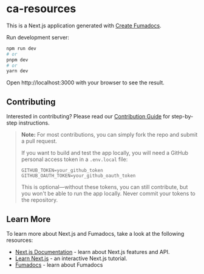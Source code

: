 # ca-resources

This is a Next.js application generated with
[Create Fumadocs](https://github.com/fuma-nama/fumadocs).

Run development server:

```bash
npm run dev
# or
pnpm dev
# or
yarn dev
```

Open http://localhost:3000 with your browser to see the result.

## Contributing

Interested in contributing? Please read our [Contribution Guide](https://ca-resources.vercel.app/resources/contribution-guide) for step-by-step instructions.

> **Note:**
> For most contributions, you can simply fork the repo and submit a pull request.
> 
> If you want to build and test the app locally, you will need a GitHub personal access token in a `.env.local` file:
> 
> ```
> GITHUB_TOKEN=your_github_token
> GITHUB_OAUTH_TOKEN=your_github_oauth_token
> ```
> 
> This is optional—without these tokens, you can still contribute, but you won't be able to run the app locally. Never commit your tokens to the repository.

## Learn More

To learn more about Next.js and Fumadocs, take a look at the following
resources:

- [Next.js Documentation](https://nextjs.org/docs) - learn about Next.js
  features and API.
- [Learn Next.js](https://nextjs.org/learn) - an interactive Next.js tutorial.
- [Fumadocs](https://fumadocs.vercel.app) - learn about Fumadocs